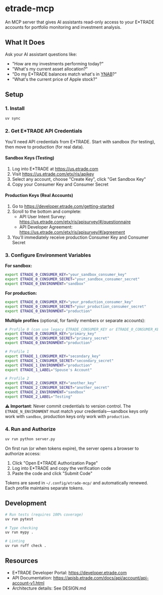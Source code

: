 # etrade-mcp

An MCP server that gives AI assistants read-only access to your E\*TRADE accounts for portfolio monitoring and investment analysis.

## What It Does

Ask your AI assistant questions like:

- "How are my investments performing today?"
- "What's my current asset allocation?"
- "Do my E\*TRADE balances match what's in [YNAB](https://github.com/chrisguidry/you-need-an-mcp)?"
- "What's the current price of Apple stock?"

## Setup

### 1. Install

```bash
uv sync
```

### 2. Get E\*TRADE API Credentials

You'll need API credentials from E\*TRADE. Start with sandbox (for testing), then move to production (for real data).

#### Sandbox Keys (Testing)

1. Log into E\*TRADE at https://us.etrade.com
2. Visit https://us.etrade.com/etx/ris/apikey
3. Select any account, choose "Create Key", click "Get Sandbox Key"
4. Copy your Consumer Key and Consumer Secret

#### Production Keys (Real Accounts)

1. Go to https://developer.etrade.com/getting-started
2. Scroll to the bottom and complete:
   - API User Intent Survey: https://us.etrade.com/etx/ris/apisurvey/#/questionnaire
   - API Developer Agreement: https://us.etrade.com/etx/ris/apisurvey/#/agreement
3. You'll immediately receive production Consumer Key and Consumer Secret

### 3. Configure Environment Variables

**For sandbox:**

```bash
export ETRADE_0_CONSUMER_KEY="your_sandbox_consumer_key"
export ETRADE_0_CONSUMER_SECRET="your_sandbox_consumer_secret"
export ETRADE_0_ENVIRONMENT="sandbox"
```

**For production:**

```bash
export ETRADE_0_CONSUMER_KEY="your_production_consumer_key"
export ETRADE_0_CONSUMER_SECRET="your_production_consumer_secret"
export ETRADE_0_ENVIRONMENT="production"
```

**Multiple profiles** (optional, for family members or separate accounts):

```bash
# Profile 0 (can use legacy ETRADE_CONSUMER_KEY or ETRADE_0_CONSUMER_KEY)
export ETRADE_0_CONSUMER_KEY="primary_key"
export ETRADE_0_CONSUMER_SECRET="primary_secret"
export ETRADE_0_ENVIRONMENT="production"

# Profile 1
export ETRADE_1_CONSUMER_KEY="secondary_key"
export ETRADE_1_CONSUMER_SECRET="secondary_secret"
export ETRADE_1_ENVIRONMENT="production"
export ETRADE_1_LABEL="Spouse's Account"

# Profile 2
export ETRADE_2_CONSUMER_KEY="another_key"
export ETRADE_2_CONSUMER_SECRET="another_secret"
export ETRADE_2_ENVIRONMENT="sandbox"
export ETRADE_2_LABEL="Testing"
```

**⚠️ Important**: Never commit credentials to version control. The `ETRADE_N_ENVIRONMENT` must match your credentials—sandbox keys only work with `sandbox`, production keys only work with `production`.

### 4. Run and Authorize

```bash
uv run python server.py
```

On first run (or when tokens expire), the server opens a browser to authorize access:

1. Click "Open E\*TRADE Authorization Page"
2. Log into E\*TRADE and copy the verification code
3. Paste the code and click "Submit Code"

Tokens are saved in `~/.config/etrade-mcp/` and automatically renewed. Each profile maintains separate tokens.

## Development

```bash
# Run tests (requires 100% coverage)
uv run pytest

# Type checking
uv run mypy .

# Linting
uv run ruff check .
```

## Resources

- E\*TRADE Developer Portal: https://developer.etrade.com
- API Documentation: https://apisb.etrade.com/docs/api/account/api-account-v1.html
- Architecture details: See DESIGN.md
